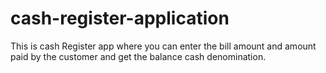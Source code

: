 # cash-register-application
This is cash Register app where you can enter the bill amount and amount paid by the customer and get the balance cash denomination.
